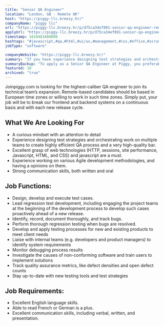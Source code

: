 ```yaml
---
title: "Senior QA Engineer"
location: "London, GB - Remote OK"
host: "https://piggy-llc.breezy.hr/"
companyName: "piggy llc"
url: "https://piggy-llc.breezy.hr/p/d75ca34ef891-senior-qa-engineer-remote"
applyUrl: "https://piggy-llc.breezy.hr/p/d75ca34ef891-senior-qa-engineer-remote/apply"
timestamp: 1619481600000
hashtags: "#javascript,#qa,#html,#ui/ux,#management,#css,#office,#scrum,#German,#French,#monitoring"
jobType: "software"

companyWebsite: "https://piggy-llc.breezy.hr/"
summary: "If you have xxperience designing test strategies and orchestrating work on multiple teams to create highly efficient QA process and a very high-quality bar, Piggy-llc is looking for someone with your skillset."
summaryBackup: "To apply as a Senior QA Engineer at Piggy, you preferably need to have some knowledge of: #javascript, #ui/ux, #management."
featured: 10
archived: "true"
---
```


Joinpiggy.com is looking for the highest-caliber QA engineer to join its technical team’s expansion. Remote-based candidates should be based in European time zones or willing to work in such time zones. Simply put, your job will be to break our frontend and backend systems on a continuous basis and with each new release cycle.

## What We Are Looking For

*   A curious mindset with an attention to detail
*   Experience designing test strategies and orchestrating work on multiple teams to create highly efficient QA process and a very high-quality bar.
*   Excellent grasp of web technologies (HTTP, sessions, site performance, Javascript, HTML, and CSS) and javascript are a must.
*   Experience working on various Agile development methodologies, and having a opinions on them.
*   Strong communication skills, both written and oral

## Job Functions:

*   Design, develop and execute test cases.
*   Lead regression test development, including engaging the project teams at the beginning of the development process to develop such cases proactively ahead of a new release.
*   Identify, record, document thoroughly, and track bugs.
*   Perform thorough regression testing when bugs are resolved.
*   Develop and apply testing processes for new and existing products to meet client needs
*   Liaise with internal teams (e.g. developers and product managers) to identify system requirements
*   Monitor debugging process results
*   Investigate the causes of non-conforming software and train users to implement solutions
*   Track quality assurance metrics, like defect densities and open defect counts
*   Stay up-to-date with new testing tools and test strategies

## Job Requirements:

*   Excellent English language skills.
*   Able to read French or German is a plus.
*   Excellent communication skills, including verbal, written, and presentation.
